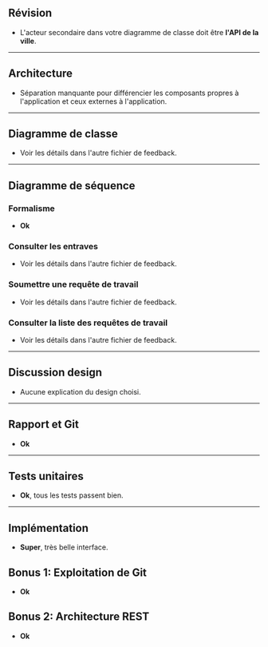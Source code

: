 ## Révision 
- L'acteur secondaire dans votre diagramme de classe doit être **l'API de la ville**.

---

## Architecture 
- Séparation manquante pour différencier les composants propres à l'application et ceux externes à l'application.

---

## Diagramme de classe 
- Voir les détails dans l'autre fichier de feedback.

---

## Diagramme de séquence

### Formalisme 
- **Ok**

### Consulter les entraves 
- Voir les détails dans l'autre fichier de feedback.

### Soumettre une requête de travail 
- Voir les détails dans l'autre fichier de feedback.

### Consulter la liste des requêtes de travail 
- Voir les détails dans l'autre fichier de feedback.

---

## Discussion design 
- Aucune explication du design choisi.

---

## Rapport et Git 
- **Ok**

---

## Tests unitaires
- **Ok**, tous les tests passent bien.

---

## Implémentation 
- **Super**, très belle interface.

## Bonus 1: Exploitation de Git
- **Ok**
## Bonus 2: Architecture REST
- **Ok** 
